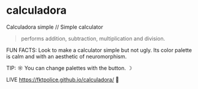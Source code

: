 # calculadora
Calculadora simple // Simple calculator 
> performs addition, subtraction, multiplication and division.


FUN FACTS:
Look to make a calculator simple but not ugly. Its color palette is calm and with an aesthetic of neuromorphism.

TIP:
 ☼ You can change palettes with the button. ☽ 


LIVE https://fktpolice.github.io/calculadora/ 🔗
